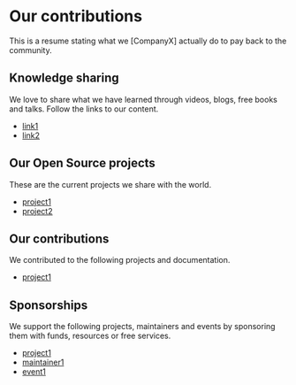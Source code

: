 # Our contributions

This is a resume stating what we [CompanyX] actually do to pay back to the community.

## Knowledge sharing
We love to share what we have learned through videos, blogs, free books and talks. Follow the links to our content.

- [link1]()
- [link2]()

## Our Open Source projects
These are the current projects we share with the world.
- [project1]()
- [project2]()

## Our contributions
We contributed to the following projects and documentation.
- [project1]()

## Sponsorships
We support the following projects, maintainers and events by sponsoring them with funds, resources or free services. 
- [project1]()
- [maintainer1]()
- [event1]()

